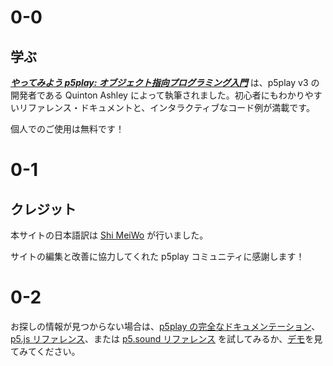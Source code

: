 # 0-0

## 学ぶ

[**_やってみよう p5play: オブジェクト指向プログラミング入門_**](.) は、p5play v3 の開発者である Quinton Ashley によって執筆されました。初心者にもわかりやすいリファレンス・ドキュメントと、インタラクティブなコード例が満載です。

個人でのご使用は無料です！

# 0-1

## クレジット

本サイトの日本語訳は [Shi MeiWo](https://github.com/ShiMeiWo) が行いました。

サイトの編集と改善に協力してくれた p5play コミュニティに感謝します！

# 0-2

お探しの情報が見つからない場合は、[p5play の完全なドキュメンテーション](/docs/Sprite.html)、[p5.js リファレンス](https://p5js.org/reference/)、または [p5.sound リファレンス](https://p5js.org/reference/#/libraries/p5.sound) を試してみるか、[デモ](https://openprocessing.org/user/350295?o=35&view=sketches)を見てみてください。
